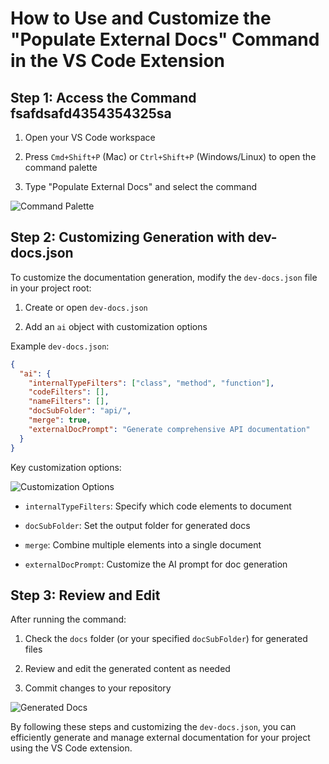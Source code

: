 # How to Use and Customize the "Populate External Docs" Command in the VS Code Extension

## Step 1: Access the Command fsafdsafd4354354325sa

1. Open your VS Code workspace

2. Press `Cmd+Shift+P` (Mac) or `Ctrl+Shift+P` (Windows/Linux) to open the command palette

3. Type "Populate External Docs" and select the command

![Command Palette](https://docs.dev/img/populate-external-docs-command.png)

## Step 2: Customizing Generation with dev-docs.json

To customize the documentation generation, modify the `dev-docs.json` file in your project root:

1. Create or open `dev-docs.json`

2. Add an `ai` object with customization options

Example `dev-docs.json`:

```json
{
  "ai": {
    "internalTypeFilters": ["class", "method", "function"],
    "codeFilters": [],
    "nameFilters": [],
    "docSubFolder": "api/",
    "merge": true,
    "externalDocPrompt": "Generate comprehensive API documentation"
  }
}
```

Key customization options:

![Customization Options](https://docs.dev/img/dev-docs-json-options.png)

* `internalTypeFilters`: Specify which code elements to document

* `docSubFolder`: Set the output folder for generated docs

* `merge`: Combine multiple elements into a single document

* `externalDocPrompt`: Customize the AI prompt for doc generation

## Step 3: Review and Edit

After running the command:

1. Check the `docs` folder (or your specified `docSubFolder`) for generated files

2. Review and edit the generated content as needed

3. Commit changes to your repository

![Generated Docs](https://docs.dev/img/generated-docs-folder.png)

By following these steps and customizing the `dev-docs.json`, you can efficiently generate and manage external documentation for your project using the VS Code extension.

